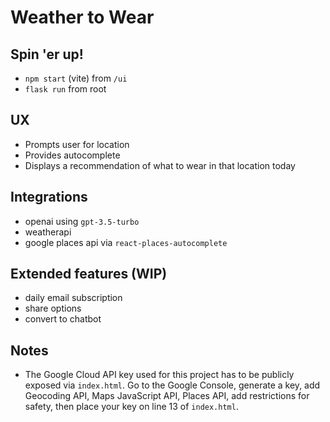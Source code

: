 # Weather to Wear

## Spin 'er up!

- `npm start` (vite) from `/ui`
- `flask run` from root

## UX

- Prompts user for location
- Provides autocomplete
- Displays a recommendation of what to wear in that location today

## Integrations

- openai using `gpt-3.5-turbo`
- weatherapi
- google places api via `react-places-autocomplete`

## Extended features (WIP)

- daily email subscription
- share options
- convert to chatbot

## Notes

- The Google Cloud API key used for this project has to be publicly exposed via `index.html`. Go to the Google Console, generate a key, add Geocoding API, Maps JavaScript API, Places API, add restrictions for safety, then place your key on line 13 of `index.html`.
